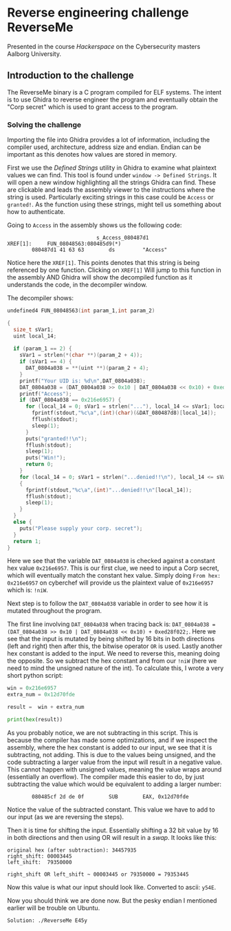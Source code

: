 # Reverse engineering challenge ReverseMe

Presented in the course *Hackerspace* on the Cybersecurity masters Aalborg University.

## Introduction to the challenge

The ReverseMe binary is a C program compiled for ELF systems. The intent is to use Ghidra to reverse engineer the program and eventually obtain the "Corp secret" which is used to grant access to the program.

### Solving the challenge

Importing the file into Ghidra provides a lot of information, including the compiler used, architecture, address size and endian. Endian can be important as this denotes how values are stored in memory.

First we use the *Defined Strings* utility in Ghidra to examine what plaintext values we can find. This tool is found under `window -> Defined Strings`. It will open a new window highlighting all the strings Ghidra can find. These are clickable and leads the assembly viewer to the instructions where the string is used. Particularly exciting strings in this case could be `Access` or `granted!`. As the function using these strings, might tell us something about how to authenticate.

Going to `Access` in the assembly shows us the following code:

```Assembly
                             s_Access_080487d1                               XREF[1]:     FUN_08048563:080485d9(*)  
        080487d1 41 63 63        ds         "Access"

```

Notice here the `XREF[1]`. This points denotes that this string is being referenced by one function. Clicking on `XREF[1]` Will jump to this function in the assembly AND Ghidra will show the decompiled function as it understands the code, in the decompiler window.

The decompiler shows:

```C
undefined4 FUN_08048563(int param_1,int param_2)

{
  size_t sVar1;
  uint local_14;
  
  if (param_1 == 2) {
    sVar1 = strlen(*(char **)(param_2 + 4));
    if (sVar1 == 4) {
      DAT_0804a038 = **(uint **)(param_2 + 4);
    }
    printf("Your UID is: %d\n",DAT_0804a038);
    DAT_0804a038 = (DAT_0804a038 >> 0x10 | DAT_0804a038 << 0x10) + 0xed28f022;
    printf("Access");
    if (DAT_0804a038 == 0x216e6957) {
      for (local_14 = 0; sVar1 = strlen("..."), local_14 <= sVar1; local_14 = local_14 + 1) {
        fprintf(stdout,"%c\a",(int)(char)(&DAT_080487d8)[local_14]);
        fflush(stdout);
        sleep(1);
      }
      puts("granted!!\n");
      fflush(stdout);
      sleep(1);
      puts("Win!");
      return 0;
    }
    for (local_14 = 0; sVar1 = strlen("...denied!!\n"), local_14 <= sVar1; local_14 = local_14 + 1)
    {
      fprintf(stdout,"%c\a",(int)"...denied!!\n"[local_14]);
      fflush(stdout);
      sleep(1);
    }
  }
  else {
    puts("Please supply your corp. secret");
  }
  return 1;
}
```

Here we see that the variable `DAT_0804a038` is checked against a constant hex value `0x216e6957`. This is our first clue, we need to input a Corp secret, which will eventually match the constant hex value. Simply doing `From hex: 0x216e6957` on cyberchef will provide us the plaintext value of `0x216e6957` which is: `!niW`.

Next step is to follow the `DAT_0804a038` variable in order to see how it is mutated throughout the program.

The first line involving `DAT_0804a038` when tracing back is: `DAT_0804a038 = (DAT_0804a038 >> 0x10 | DAT_0804a038 << 0x10) + 0xed28f022;`. Here we see that the input is mutated by being shifted by 16 bits in both directions (left and right) then after this, the bitwise operator `OR` is used. Lastly another hex constant is added to the input. We need to reverse this, meaning doing the opposite. So we subtract the hex constant and from our `!niW` (here we need to mind the unsigned nature of the int). To calculate this, I wrote a very short python script:

```python
win = 0x216e6957
extra_num = 0x12d70fde

result =  win + extra_num

print(hex(result))
```

As you probably notice, we are not subtracting in this script. This is because the compiler has made some optimizations, and if we inspect the assembly, where the hex constant is added to our input, we see that it is subtracting, not adding. This is due to the values being unsigned, and the code subtracting a larger value from the input will result in a negative value. This cannot happen with unsigned values, meaning the value wraps around (essentially an overflow). The compiler made this easier to do, by just subtracting the value which would be equivalent to adding a larger number:

```assembly
        080485cf 2d de 0f        SUB        EAX, 0x12d70fde
```

Notice the value of the subtracted constant. This value we have to add to our input (as we are reversing the steps).

Then it is time for shifting the input. Essentially shifting a 32 bit value by 16 in both directions and then using OR will result in a *swap*. It looks like this:

```bit
original hex (after subtraction): 34457935
right_shift: 00003445
left_shift:  79350000

right_shift OR left_shift ~ 00003445 or 79350000 = 79353445
```

Now this value is what our input should look like. Converted to ascii: `y54E`.

Now you should think we are done now. But the pesky endian I mentioned earlier will be trouble on Ubuntu.

`Solution: ./ReverseMe E45y`